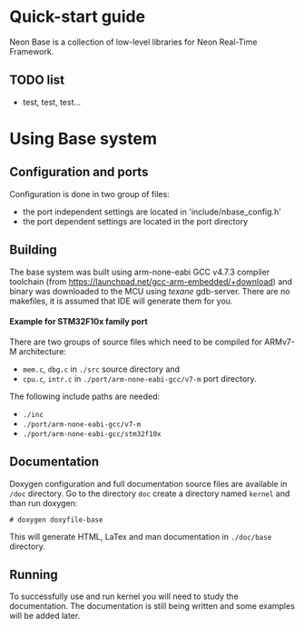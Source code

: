 # Quick-start guide

Neon Base is a collection of low-level libraries for Neon Real-Time Framework.  


## TODO list

- test, test, test...


# Using Base system

## Configuration and ports

Configuration is done in two group of files: 
- the port independent settings are located in 'include/nbase_config.h'
- the port dependent settings are located in the port directory


## Building

The base system was built using arm-none-eabi GCC v4.7.3 compiler toolchain 
(from https://launchpad.net/gcc-arm-embedded/+download) and binary was 
downloaded to the MCU using _texane_ gdb-server. There are no makefiles, it is 
assumed that IDE will generate them for you.

#### Example for STM32F10x family port

There are two groups of source files which need to be compiled for ARMv7-M 
architecture: 
- `mem.c`, `dbg.c` in `./src` source directory and 
- `cpu.c`, `intr.c` in `./port/arm-none-eabi-gcc/v7-m` port directory.

The following include paths are needed:
- `./inc`
- `./port/arm-none-eabi-gcc/v7-m`
- `./port/arm-none-eabi-gcc/stm32f10x`

## Documentation

Doxygen configuration and full documentation source files are available in `/doc` 
directory. Go to the directory `doc` create a directory named `kernel` and than 
run doxygen:

    # doxygen doxyfile-base

This will generate HTML, LaTex and man documentation in `./doc/base` directory.


## Running

To successfully use and run kernel you will need to study the documentation. The 
documentation is still being written and some examples will be added later.


